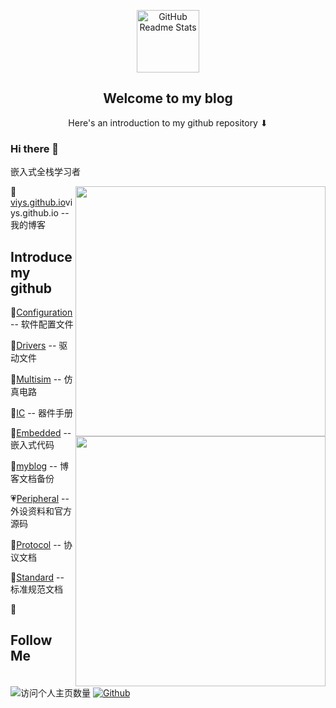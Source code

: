 <p align="center">
 	<a href="https://viys.github.io/">
     <img width="100px" src="https://778b-1317013106.cos.ap-nanjing.myqcloud.com/img/202303131049825.png" align="center" alt="GitHub Readme Stats" />
    </a>
 <h2 align="center">Welcome to my blog</h2>
 <p align="center">Here's an introduction to my github repository ⬇</p>
</p>

### Hi there 👋

嵌入式全栈学习者

<a href="https://github.com/viys">
  <img align="right" width="400" src="https://github-readme-stats.vercel.app/api?username=viys&include_all_commits=true&bg_color=30,e96443,904e95&title_color=fff&text_color=fff&icon_color=fff&show_icons=true&hide=contribs" />
</a>





<a>
<img align="right" width="400" src="https://github-readme-stats.vercel.app/api/top-langs/?username=viys&theme=vue" />
</a>



💙[viys.github.io](viys.github.io)viys.github.io -- 我的博客

## Introduce my github

💚[Configuration](https://github.com/viys/Configuration) -- 软件配置文件

🤎[Drivers](https://github.com/viys/Drivers) -- 驱动文件

🧡[Multisim](https://github.com/viys/Multisim) -- 仿真电路

💙[IC](https://github.com/viys/IC) -- 器件手册

💖[Embedded](https://github.com/viys/Embedded) -- 嵌入式代码

💛[myblog](https://github.com/viys/myblog) -- 博客文档备份

💗[Peripheral](https://github.com/viys/Peripheral) -- 外设资料和官方源码

💚[Protocol](https://github.com/viys/Protocol) -- 协议文档

💜[Standard](https://github.com/viys/Standard) -- 标准规范文档

🤎

## Follow Me
![访问个人主页数量](https://komarev.com/ghpvc/?username=viys&color=green)
[![Github](https://img.shields.io/github/followers/viys?label=Github&style=social)](https://github.com/viys)

<!--
**viys/viys** is a ✨ _special_ ✨ repository because its `README.md` (this file) appears on your GitHub profile.

Here are some ideas to get you started:

- 🔭 I’m currently working on ...
- 🌱 I’m currently learning ...
- 👯 I’m looking to collaborate on ...
- 🤔 I’m looking for help with ...
- 💬 Ask me about ...
- 📫 How to reach me: ...
- 😄 Pronouns: ...
- ⚡ Fun fact: ...
-->
